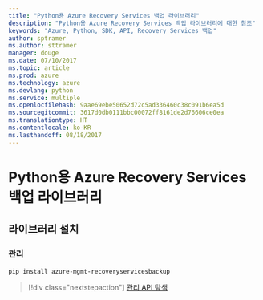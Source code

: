 ```yaml
---
title: "Python용 Azure Recovery Services 백업 라이브러리"
description: "Python용 Azure Recovery Services 백업 라이브러리에 대한 참조"
keywords: "Azure, Python, SDK, API, Recovery Services 백업"
author: sptramer
ms.author: sttramer
manager: douge
ms.date: 07/10/2017
ms.topic: article
ms.prod: azure
ms.technology: azure
ms.devlang: python
ms.service: multiple
ms.openlocfilehash: 9aae69ebe50652d72c5ad336460c38c091b6ea5d
ms.sourcegitcommit: 3617d0db0111bbc00072ff8161de2d76606ce0ea
ms.translationtype: HT
ms.contentlocale: ko-KR
ms.lasthandoff: 08/18/2017
---
```

# <a name="azure-recovery-services-backup-libraries-for-python"></a>Python용 Azure Recovery Services 백업 라이브러리

## <a name="install-the-libraries"></a>라이브러리 설치


### <a name="management"></a>관리

```bash
pip install azure-mgmt-recoveryservicesbackup
```
> [!div class="nextstepaction"]
> [관리 API 탐색](/python/api/overview/azure/recoveryservicesbackup/managementlibrary)